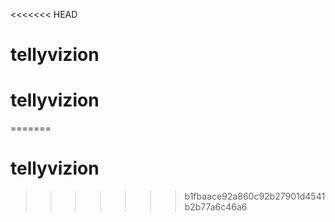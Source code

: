 <<<<<<< HEAD
# tellyvizion
# tellyvizion
=======
# tellyvizion
>>>>>>> b1fbaace92a860c92b27901d4541b2b77a6c46a6
